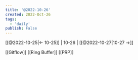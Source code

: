 ```yaml
---
title: '@2022-10-26'
created: 2022-Oct-26
tags:
  - 'daily'
publish: False
---
```


[[@2022-10-25|<- 10-25]] | 10-26 | [[@2022-10-27|10-27 ->]]

[[Gitflow]]
[[Ring Buffer]]
[[PRP]]